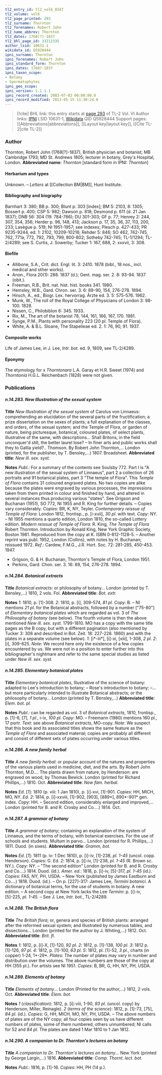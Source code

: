 ```yaml
---
tl2_entry_id: tl2_vol6_0347
tl2_volume: vol6
tl2_page_printed: 293
tl2_surname: Thornton
tl2_forenames: Robert John
tl2_name_abbrev: Thornton
tl2_dates: 1768(?)-1837
tl2_bhl_page_id: 33212335
author_lsid: 10631-1
wikidata_id: Q5928444
ipni_surname: Thornton
ipni_forenames: Robert John
ipni_standard_form: Thornton
ipni_dates: 1768?-1837
ipni_taxon_scope: 
- Botany
- Spermatophytes
ipni_geo_scope: 
ipni_version: 1.1.1.1
ipni_record_created: 2003-07-02 00:00:00.0
ipni_record_modified: 2013-05-15 11:30:24.0
---
```


> [!cite] BHL link: this entry starts at [page 293](https://www.biodiversitylibrary.org/page/33212335) of TL-2 Vol. VI
> Author links: [IPNI](https://www.ipni.org/a/10631-1) LSID 10631-1, [Wikidata](https://www.wikidata.org/wiki/Q5928444) QID Q5928444
> Support pages: [[Abbreviations|abbreviations]], [[Layout key|layout key]], [[Cite TL-2|cite TL-2]]

### Author

Thornton, Robert John (1768\[?\]-1837), British physician and botanist; MB Cambridge 1793; MD St. Andrews 1805; lecturer in botany, Grey's Hospital, London. 
**Abbreviated name**: *Thornton* \[standard form in IPNI: *Thornton*\]

#### Herbarium and types

Unknown. – *Letters* at [[Collection BM|BM]], Hunt Institute.

#### Bibliography and biography

Barnhart 3: 380; BB p. 300; Blunt p. 303 \[index\]; BM 5: 2103, 8: 1305; Bossert p. 400; CSP 5: 982; Dawson p. 818; Desmond p. 611 (d. 21 Jan 1837); DNB 56: 304 (19: 784-786); DU 301-303; GF p. 77; Henrey 2: 244, 307, 354, 356; Herder p. 96, 148, 413; Jackson p. 17, 35, 36, 37, 113, 200, 233; Lasègue p. 519; NI 1951-1957; see indexes; Plesch p. 427-433; PR 9235-9244, ed. 1: 2102, 10209-10216; Rehder 5: 846; SO 462, 742-745, 762, 771a, 772, 792, 793, 799, 800-802; Sotheby 742-745; TL-1/1294; TL-2/4289; see S. Curtis, J. Sowerby; Tucker 1: 167, 688, 2: xxxvii, 3: 308.

#### Biofile

- Allibone, S.A., Crit. dict. Engl. lit. 3: 2410. 1878 (bibl., 18 nos., incl. medical and other works).
- Anon., Flora 20(1): 288. 1837 (d.); Gent. mag. ser. 2. 8: 93-94. 1837 (obit.).
- Freeman, R.B., Brit. nat. hist. hist. books 341. 1980.
- Hemsley, W.B., Gard. Chron. ser. 3. 6: 89-90, 154, 276-278. 1894.
- Hirsch, A., ed., Biogr. Lex. hervorrag. Ärzte ed. 3. 5: 575-576. 1962.
- Munk, W., The roll of the Royal College of Physicians of London 3: 98-100. 1828.
- Nissen, C., Philobiblon 6: 345. 1933.
- Rix, M., The art of the botanist 78, 144, 161, 166, 167, 170. 1981.
- Synge, P.M., Plants with personality 223 (20 pl. Temple of Flora).
- White, A. & B.L. Sloane, The Stapelieae ed. 2. 1: 76, 90, 91. 1937.

#### Composite works

Life of James Lee, *in* J. Lee, *Intr. bot.* ed. 9, 1809, see TL-2/4289.

#### Eponymy

The etymology for x *Thorntonara* L.A. Garay et H.R. Sweet (1974) and *Thorntonia* H.G.L. Reichenbach (1828) were not given.

### Publications

##### n.14.283. New Illustration of the sexual system

**Title**
*New Illustration of the sexual system* of Carolus von Linnaeus: comprehending an elucidation of the several parts of the fructification; a prize dissertation on the sexes of plants; a full explanation of the classes, and orders, of the sexual system; and the Temple of Flora, or garden of nature, being picturesque, botanical, coloured plates, of select plants, illustrative of the same, with descriptions... Shall Britons, in the field unconquer'd still, the better laurel lose? – In finer arts and public works shall they to Gallia yield?.. Thomson. By Robert John Thornton,... London (printed, for the publisher, by T. Bensley,...) 1807. Broadsheet.
**Abbreviated title**: *New ill. sex. syst.*

**Notes**
*Publ*.: For a summary of the contents see Soulsby 772. Part I is "A new illustration of the sexual system of Linnaeus", part 2 a collection of 26 portraits and 91 botanical plates, part 3 "The temple of Flora". This *Temple of Flora* contains 31 coloured engraved plates. No two copies are alike because the plates were engraved by various processes, the impressions taken from them printed in colour and finished by hand, and altered in several instances thus producing various "states". See Grigson and Buchanan (1951), SO 772, NI 1955 and R. King for further details. – Copies vary considerably.
*Copies*: BR, K, NY, Teyler.
*Contemporary reissue of Temple of Flora*: London 1812, frontisp., p. \[i-xvii\], *30 pl*. with text.
*Copy*: NY. – NI 1955 mentions a quarto edition, London 1810, the so-called Lottery edition.
*Modern reissue of Temple of Flora*: R. King, *The Temple of Flora* Robert Thornton. Introduction by Ronald King, New York Graphic Society, Boston 1981. Reproduced from the copy at K. ISBN 0-812-1128-5. – Another reprint was publ. 1952, London (Collins), with notes by H. Buchanan; reissued 1972.
*Ref*.: Cardew, F.M.G., J.R. Hort. Soc. 72: 281-285, 450-453. 1947.
- Grigson, G. & H. Buchanan, Thornton's Temple of Flora, London 1951.
- Perkins, Gard. Chon. ser. 3. 16: 89, 154, 276-278. 1894.

##### n.14.284. Botanical extracts

**Title**
*Botanical extracts*: or philosophy of botany... London (printed by T. Bensley,...) 1810, 2 vols. Fol.
**Abbreviated title**: *Bot. extr.*

**Notes**
*1*: 1810, p. \[1\]-308.
*2*: 1810, p. \[i\], 309-574, *81 pl*.
*Copy*: B. – NI mentions *21 pl*. for the Botanical abstracts, followed by a number \["75-80"\] of *Elementary botanical plates* which are regarded as vol. 3 of *The Philosophy of botany* (see below). The fourth volume is then the above mentioned *New ill. sex. syst.* 1799-1810. MO has a copy with the same title pages as the B copy, but with a different pagination (also mentioned by Tucker 3: 308 and described in Bot. Zeit. 18: 227-228. 1860) and with the plates in a separate volume (see below).
*1*: \[i\*-iii\*\], \[i\]-xi, \[xiii\], 1-308, *2 pl*.
*2*: \[i\], 309-625.
*Note*: We record here only the existence of a few copies encountered by us. We were not in a position to enter further into this bibliographer's nightmare and refer to the same special studies as listed under *New ill. sex. syst.*

##### n.14.285. Elementary botanical plates

**Title**
*Elementary botanical plates*, Illustrative of the science of botany: adapted to Lee's introduction to botany; – Rose's introduction to botany; –... but more particularly intended to illustrate Botanical abstracts; or the philosophy of botany... London (printed by T. Bensley,...)
**Abbreviated title**: *Elem. bot. pl.*

**Notes**
*Publ*.: can be regarded as vol. 3 of *Botanical extracts*, 1810, frontisp., p. \[1\]-6, \[7\], *1 pl*., i-ix, *100 pl. Copy*: MO. – Freemann (1980) mentions 160 pl., 17 portr.
*Text*: see above *Botanical extracts*, MO-copy.
*Note*: We suspect that this book and its associated titles shows the same feature as the *Temple of Flora* and associated material; copies are probably all different and consist of different sets of plates occurring under various titles.

##### n.14.286. A new family herbal

**Title**
*A new family herbal*: or popular account of the natures and properties of the various plants used in medicine, diet, and the arts. By Robert John Thornton, M.D.... The plants drawn from nature, by Henderson: are engraved on wood, by Thomas Bewick. London (printed for Richard Phillips,...) 1810. Oct.
**Abbreviated title**: *New fam. herbal*.

**Notes**
*Ed*. \[*1*\]: 1810 (p. viii: 1 Jan 1810), p. \[i\]-xvi, \[1\]-901. *Copies*: HH, MICH, MO, NY.
*Ed. 2*: 1814, p. \[i\]-xxviii, \[1\]-902, \[903\], \[889\*\], 890\*-901\* gen. index. *Copy*: HH. – Second edition, considerably enlarged and improved,... London (printed for B. and R. Crosby and Co....) 1814. Oct.

##### n.14.287. A grammar of botany

**Title**
*A grammar of botany*; containing an explanation of the system of Linnaeus, and the terms of botany, with botanical exercises. For the use of schools and students. Multum in parvo... London (printed for R. Phillips,...) 1811. Duod. (in sixes).
**Abbreviated title**: *Gramm, bot.*

**Notes**
*Ed*. \[*1*\]: 1811 (p. iv: 1 Dec 1810), p. \[i\]-iv, \[1\]-238, *pl. 1-45* (uncol. copp. Henderson).
*Copies*: G.
*Ed. 2*: 1814, p. \[i\]-iv, \[1\]-238, *pl. 1-45* (R. Brown sc. NY.). *Copy*: NY. – "The second edition" London (printed for B. and R. Crosby and Co....) 1814. Duod. (id.).
*Amer. ed.*: 1818, p. \[i\]-iv, \[5\]-317, *pl. 1-45* (id.). *Copies*: FAS, NY, PH, USDA. – New York (published by James Eastburn and Co....) 1818. Duod. (id.). – On p. \[227\]-317: James Lee, *Termini botanici*. A dictionary of botanical terms, for the use of students in botany. A new edition. – A second copy at New York lacks the Lee *Termini*: p. \[i\]-iv, \[5\]-225, *pl. 1-45.* – See J. Lee, *Intr. bot.*, TL-2/4289.

##### n.14.288. The British flora

**Title**
*The British flora*; or, genera and species of British plants: arranged after the reformed sexual system; and illustrated by numerous tables, and dissections... London (printed for the author by J. Whiting,...) 1812. Oct.
**Abbreviated title**: *Brit. fl.*

**Notes**
*1*: 1812, p. \[i\]-X, \[1\]-120, *92 pl*.
*2*: 1812, p. \[1\]-138, *100 pl*.
*3*: 1812 p. \[1\]-126, *97 pl*.
*4*: 1812, p. \[1\]-100, *63 pl*.
*5*: 1812, pl. \[1\]-52, *3 pl*., charts (in copper) 1-24, 1\*-29\*.
*Plates*: The number of plates may vary in number and distribution over the volumes.
The above numbers are those of the copy at HH (355 pl.). For artists see NI 1951.
*Copies*: B, BR, G, HH, NY, PH, USDA.

##### n.14.289. Elements of botany

**Title**
*Elements of botany*... London (Printed for the author,...) 1812, 2 vols. Oct.
**Abbreviated title**: *Elem. bot.*

**Notes**
*1* (*classification*): 1812, p. \[i\]-viii, 1-90, *93 pl*. (uncol. copy) by Henderson, Miller, Reinagle).
*2* (*terms of the science*): 1812, p. \[1\]-73, \[75\], *84 pl*. (id.).
*Copies*: G, HH, MICH, MO, NY, PH, USDA. – The above numbers of plates are of the NY copy; all four copies seen by us have different numbers of plates, some of them numbered, others unnumbered; NI calls for 52 and *84 pl*. The plates are dated 1 Mar 1810 to 1 Jan 1812.

##### n.14.290. A companion to Dr. Thornton's lectures on botany

**Title**
*A companion to Dr. Thornton's lectures on botany*... New York (printed by George Largin,...) 1816.
**Abbreviated title**: *Comp. Thornt. lect. bot.*

**Notes**
*Publ*.: 1816, p. \[1\]-16. *Copies*: HH, PH (14 p.).

